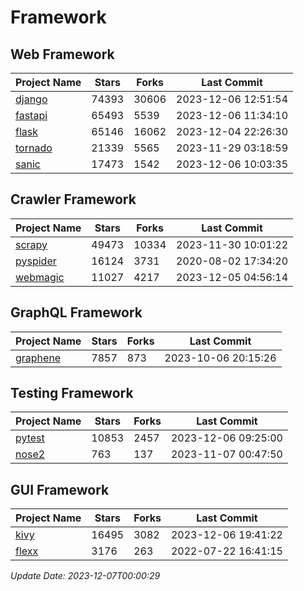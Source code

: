 # Framework

## Web Framework
| Project Name | Stars | Forks | Last Commit |
| ------------ | ----- | ----- | ----------- |
| [django](https://github.com/django/django) | 74393 | 30606 | 2023-12-06 12:51:54 |
| [fastapi](https://github.com/tiangolo/fastapi) | 65493 | 5539 | 2023-12-06 11:34:10 |
| [flask](https://github.com/pallets/flask) | 65146 | 16062 | 2023-12-04 22:26:30 |
| [tornado](https://github.com/tornadoweb/tornado) | 21339 | 5565 | 2023-11-29 03:18:59 |
| [sanic](https://github.com/sanic-org/sanic) | 17473 | 1542 | 2023-12-06 10:03:35 |

## Crawler Framework
| Project Name | Stars | Forks | Last Commit |
| ------------ | ----- | ----- | ----------- |
| [scrapy](https://github.com/scrapy/scrapy) | 49473 | 10334 | 2023-11-30 10:01:22 |
| [pyspider](https://github.com/binux/pyspider) | 16124 | 3731 | 2020-08-02 17:34:20 |
| [webmagic](https://github.com/code4craft/webmagic) | 11027 | 4217 | 2023-12-05 04:56:14 |

## GraphQL Framework
| Project Name | Stars | Forks | Last Commit |
| ------------ | ----- | ----- | ----------- |
| [graphene](https://github.com/graphql-python/graphene) | 7857 | 873 | 2023-10-06 20:15:26 |

## Testing Framework
| Project Name | Stars | Forks | Last Commit |
| ------------ | ----- | ----- | ----------- |
| [pytest](https://github.com/pytest-dev/pytest) | 10853 | 2457 | 2023-12-06 09:25:00 |
| [nose2](https://github.com/nose-devs/nose2) | 763 | 137 | 2023-11-07 00:47:50 |

## GUI Framework
| Project Name | Stars | Forks | Last Commit |
| ------------ | ----- | ----- | ----------- |
| [kivy](https://github.com/kivy/kivy) | 16495 | 3082 | 2023-12-06 19:41:22 |
| [flexx](https://github.com/flexxui/flexx) | 3176 | 263 | 2022-07-22 16:41:15 |

*Update Date: 2023-12-07T00:00:29*